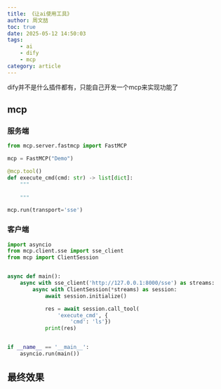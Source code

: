 ```yaml
---
title: 《让ai使用工具》
author: 周文喆
toc: true
date: 2025-05-12 14:50:03
tags:
    - ai
    - dify
    - mcp
category: article 
---   
```

dify并不是什么插件都有，只能自己开发一个mcp来实现功能了
<!-- more -->

## mcp

### 服务端

```python
from mcp.server.fastmcp import FastMCP

mcp = FastMCP("Demo")

@mcp.tool()
def execute_cmd(cmd: str) -> list[dict]:
    """
    
    """

mcp.run(transport='sse')
```

### 客户端

```python
import asyncio
from mcp.client.sse import sse_client
from mcp import ClientSession


async def main():
    async with sse_client('http://127.0.0.1:8000/sse') as streams:
        async with ClientSession(*streams) as session:
            await session.initialize()

            res = await session.call_tool(
                'execute_cmd', {
                    'cmd': 'ls'})
            print(res)


if __name__ == '__main__':
    asyncio.run(main())
```

## 最终效果
